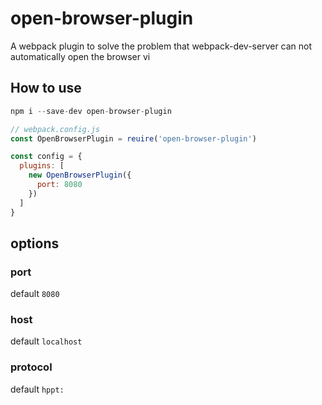 # open-browser-plugin
 A webpack plugin to solve the problem that webpack-dev-server can not automatically open the browser vi

## How to use

```js
npm i --save-dev open-browser-plugin
```

```js
// webpack.config.js
const OpenBrowserPlugin = reuire('open-browser-plugin')

const config = {
  plugins: [
    new OpenBrowserPlugin({
      port: 8080
    })
  ]
}
```


## options
### port

default `8080`

### host

default `localhost`

### protocol

default `hppt:`

